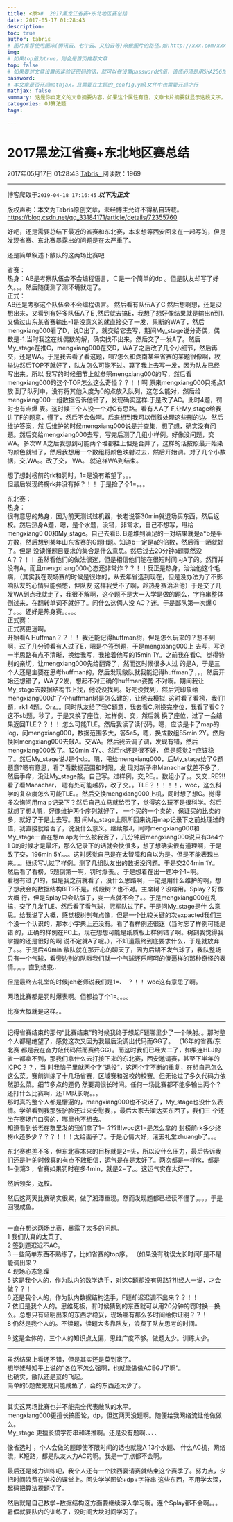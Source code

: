 ```yaml
---
title: <原>#  2017黑龙江省赛+东北地区赛总结
date: 2017-05-17 01:28:43
description:
toc: true
author: tabris
# 图片推荐使用图床(腾讯云、七牛云、又拍云等)来做图片的路径.如:http://xxx.com/xxx.jpg
img: 
# 如果top值为true，则会是首页推荐文章
top: false
# 如果要对文章设置阅读验证密码的话，就可以在设置password的值，该值必须是用SHA256加密后的密码，防止被他人识破
password: 
# 本文章是否开启mathjax，且需要在主题的_config.yml文件中也需要开启才行
mathjax: false
summary: 这是你自定义的文章摘要内容，如果这个属性有值，文章卡片摘要就显示这段文字，否则程序会自动截取文章的部分内容作为摘要
categories: OJ算法题
tags:

---
```





#  2017黑龙江省赛+东北地区赛总结

2017年05月17日 01:28:43  [ Tabris_ ](https://me.csdn.net/qq_33184171) 阅读数：1969


--- 
 博客爬取于`2019-04-18 17:16:45`
***以下为正文***

版权声明：本文为Tabris原创文章，未经博主允许不得私自转载。
https://blog.csdn.net/qq_33184171/article/details/72355760

好吧，还是需要总结下最近的省赛和东北赛，本来想等西安回来在一起写的，但是发现省赛、东北赛暴露出的问题是在太严重了。

还是简单叙述下敝队的这两场比赛吧

省赛：  
热身：AB是考察队伍会不会编程语言，Ｃ是一个简单的dp 。但是队友却写了好久。。。然后随便测了测环境就走了。  
正式：  
AB还是考察这个队伍会不会编程语言。 然后看有队伍A了C 然后想啊想，还是没想出来，又看到有好多队伍A了E ,然后就去搞E，我想了想好像结果就是输出n到1.
又做过山东某省赛输出-1是没意义的就直接交了一发，果断的WA了，然后mengxiang000看了D，说D出了，就交给它去写，期间My_stage说分奇偶，偶
数是-1.当时我这在找偶数的解，确实找不出来，然后交了一发A了。然后My_stage在推C，mengxiang000在交D，WA了之后改了几个小细节，然后再
交，还是WA。于是我去看了看这题，咦?怎么和湖南某年省赛的某题很像啊，枚举边然后TOP不就好了，队友怎么可能不过。算了我上去写一发，因为队友已经写出来。所以
我写的时候细节上就参照mengxiang000的写，然后看mengxiang000的这个TOP怎么这么奇怪？？！！啊 原来mengxiang000只把点1放
到了队列中，没有将其他入度为0的点放入队列，这怎么能对，然后给mengxiang000一组数据告诉他错了，发现确实这样.于是改了AC。此时4题，罚时也有点爆
表。这时候三个人没一个对C有思路。看有人A了 F,让My_stage给我讲了F的题意，懂了，然后不会做啊。后来想到我可以倒叙处理这些删的边。然后维护答案，然
后维护的时候mengxiang000说是并查集，想了想，确实没有问题。然后交给mengxiang000去写，写完后测了几组小样例。好像没问题，交WA。多次W
A之后我想到可能两个堆都挂上但是合并了，这样的话按照最开始染的颜色就错了，然后我想用一个数组将颜色映射过去，然后开始调。对了几个小数据，交,WA。。改了交，
WA。 就这样WA到结束。

想了想封榜前的rk和罚时，1=是没有希望了。。。  
但最后发现终榜rk并没有掉？！！ 于是捡了个1=。。。

东北赛：  
热身：  
很有意思的热身，因为前天测试过机器，长老说答30min就退场买东西，然后返校。然后热身A题，嗯，是个水题，没错，非常水，自己不想写，甩给mengxiang0
00和My_stage。自己去看B. B题堆到满足的一对结果就是a*b是平方数，然后想到某年山东省赛的G题H题。知道b一定是a的倍数，然后筛一晒就好了。但是
没读懂题目要求的集合是什么意思。然后过去20分钟a题竟然没A？？！！ 虽然看他们的做法很迷，但是相信他们能在很短时间内A了的。然而并没有A。而且mengxi
ang000心态还非常炸？？！！反正是热身，治治他这个毛病，（其实我在现场赛的时候是很炸的，从去年省选到现在，但是没办法为了不影响队友的心情只能强憋，但队友
这样我受不了啊，趁热身赛治治他）于是交了几发WA到点我就走了，我很不解啊，这个题不是大一入学是做的题么，字符串整体倒过来，在翻转单词不就好了。问什么这俩人没
AC？迷。于是鄙队第一次爆０了。。。还好是热身赛。。。。。  
正式赛：  
正式赛更迷啊。  
开始看A Huffman？？！！ 我还能记得huffman树，但是怎么玩来的？想不到啊，过了几分钟看有人过了E，嗯是个签到题，于是mengxiang000上
去写，写到一半思路有点不清晰，换给我写，我接着他写的15min 1Y。之前我在看C。觉得特别的亲切，让mengxiang000先给翻译了，然而这时候很多人过
的是A，于是三个人还是主要在思考huffman的，然后发现敝队就我能记得huffman了，，，然后开始还想错了，WA了2发，想起不对正确的huffman姿势
不对啊。期间我让My_stage去数据结构书上找，他说没找到。好吧没找到，然后凭印象给mengxiang000讲了个huffman树是怎么建的，让他去模拟.
这时看了看榜，我们1题，rk1 4题。Orz。。同时队友给了我C题意，我去看C,刚换完座位，我看了看C？这不sb题，秒了，于是又换了座位，过样例、交，然后就
换了座位，过了一会结果返回TLE？？！！
怎么可能TLE。然后我读了读代码，嗯，应该是卡了map的log，问mengxiang000，数据范围多大，答5e5，嗯，换成数组85min
2Y。然后换回mengxiang000去敲A。交WA。然后我去调了调，发现有错，然后mengxiang000改了。120min 4Y、、然后rk还是很不好，
但是感觉2=应该稳了。然后My_stage说J是个dp。嗯，甩给mengxiang000，后My_stage给了G题题意?嗯有意思，看了看数据范围和时限，发
现对新子串Manachar就差不多了，然后手痒，没让My_stage敲。自己写。过样例，交,RE。。数组小了。。又交..RE?!! 看了看Manachar，
嗯有处可能越界，改了交。。TLE？！！！！，woc，这么科学的复杂度怎么可能TLE。。然后交换mengxiang000上机，同时想了想G。觉得多次询问用ma
p记录下？然后自己立马就给否了，觉得这么玩不是很科学。然后就想了想J,嗯，好像维护两个序列就好了， 一个买的一个卖的，保证买的比卖的多，就好了于是上去写。期
间My_stage上厕所回来说用map记录下之前处理过的值，我直接就给否了，说没什么意义。继续敲J，同时mengxiang000和My_stage一直在想m
ap为什么被我否了，几分钟后mengxiang000说只有3e4个1
0的时候才是最坏，那么记录下的话就会快很多，想了想确实很有道理啊，于是改了交，196min
5Y。。。这时感觉自己是在太智障和自以为是。但是不能表现出来。。。继续写J,过了样例。测了几组队友出的数据没问题。于是交204min 1Y。  
然后看了看榜，5题倒第一啊，罚时爆表。。于是想着在出一题冲个1=啊。  
看榜有过了I的，但是我之前就看了，没什么思路啊，一定是用什么维护的啊，想了想我会的数据结构BIT?不是。线段树？也不对。主席树？没啥用。Splay？好像大概
行，但是Splay只会贴版子，变一点就不会了。。于是mengxiang000在乱搞，交了几发TLE。然后看了看气球，冠军队过了F，于是问My_stage是什
么意思。给我说了大概，感觉根树剖有点像，但是一个比较关键的次expacted我们三个没一个认识的，那本小字典上还没有。看了看样例还很迷（当时忘了样例可能是错
的，正确的样例在PC上，现在想想可能是纸质版上样例错了啊。树剖我觉得我掌握的还是很好的啊
说不定就A了呢。），不知道最终到底要求什么，于是就放弃了。。。于是后40min
敝队就在那开心的聊天了，因为后期不发气球了，我队整场只有一个气球，看旁边别的队瞅我们就一个气球还乐呵呵的傻逼样的那种奇怪的表情。。。。直到结束..

但是最终去礼堂的时候jeh老师说我们是1=、 ？！！ woc这有意思了啊。

两场比赛都是罚时爆表啊。但都捡了个1=。。。。

比赛大概就是这样。。

* * *

记得省赛结束的那句“比赛结束”的时候我终于想起F题哪里少了一个映射。。那时整个人都是绝望了，感觉这次又因为我最后没调出代码而GG了。 （16年的省赛/东北赛
都是我在奋力敲代码然而赛终GG）。而这时我们已经大二了，如果连HLJ的省一都拿不到，那我们拿什么去打接下来的东北赛，西安邀请赛，甚至下半年的ICPC？？，当
时我脑子里就两个字“退役”，这两个字不断的重复，在想自己怎么这么菜。赛前训练了十几场省赛，区域赛和强校的校赛。但无论过了多久代码力依然那么菜。细节多点的题仍
然要调很长时间。任何一场比赛都不能多输出两个？还打什么比赛啊，还TM队长呢。。。  
那时真的整个人都是懵逼的，mengxiang000也不说话了，My_stage也没什么表情。学弟看到我那张驴脸还过来安慰我，，最后大家去溜达买东西了，我们三
个还坐在赛场门口旁的，哪里也不想去。  
知道看到长老在群里发的我们拿了1= .???!!!woc这1=是怎么拿的
封榜前rk多少终榜rk还多少？？？！！！太给面子了。于是心情大好，滚去礼堂zhuangb了。。。

东北赛也差不多，但东北赛本来的目标就是2=头，所以没什么压力，最后告诉我们还是1=的时候真的有点不敢相信，运气是在是太好了。两次都是一样rk，都是1=倒第3
，省赛如果罚时在多4min，就是2=了。。这运气实在太好了。

然后领奖，返校。

然后这两天比赛确实很累，做了湘潭重现。然而发现题都已经读不懂了。。。。于是回寝咸鱼。

* * *

一直在想这两场比赛，暴露了太多的问题。  
1 我们队真的太菜了。  
2 签到题迟迟不AC。  
3 一些简单东西不熟练了，比如省赛的top序。 （如果没有耽误太长时间F是不是能调出来？  
4 现场心态急躁  
5 这是我个人的，作为队内的数学选手，对这C题却没有思路??!!经人一说，才会做？？！  
6 还是我个人的，作为队内数据结构选手，F题却迟迟调不出来？？！！  
7 依旧是我个人的。思维死板，有时候猜到的东西就可以用20分钟的罚时换一换么。总想只有证明出来的东西才稳妥，现场哪有那么多时间给你证明？？！  
8 仍然是我个人的。不读题，读题大多靠队友，浪费了队友思考的时间。

9 这是全体的，三个人的知识点太偏，思维广度不够。做题太少。训练太少。

* * *

虽然结果上看还不错，但是其实还是菜到家了。  
想毕姥爷知乎上说的“各位不怎么强啊，也就能做做ACEGJ了啊”。  
也确实，敝队还是菜的飞起。  
简单的5题做完就只能咸鱼了，会的东西还太少了。

* * *

其实这两场比赛也并不能完全代表敝队的水平。  
mengxiang000更擅长搞图论，dp，但这两天没题啊。随便给我网络流让他做做么。  
My_stage 更擅长搞字符串和递推啊。还是没有题啊、、、、

像省选时 ，个人会做的题即使不限时间的话也就能A 13个水题、 什么AC机，网络流，K短路，都是队友大力AC的啊。我是一丁点都不会啊。

最后还是努力训练吧，我个人还有一个陕西宴请赛就结束这个赛季了。努力点，少把时间浪费在学校的课堂上。回头学学图论+dp+字符串
这些东西，不用学太深，起码把算法裸题切了。

然后就是自己数学+数据结构这方面要继续深入学习啊。连个Splay都不会啊。。。 暑假就要队内的训练了，没时间大块时间学习了。

